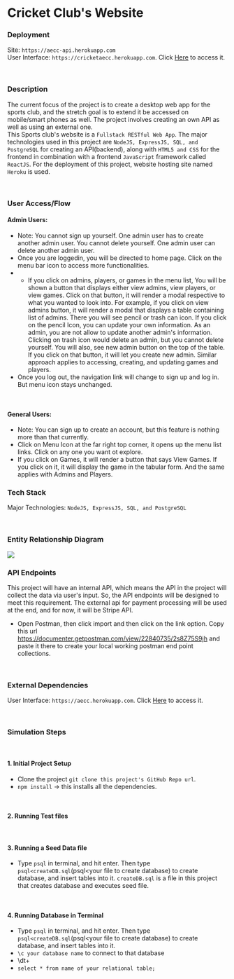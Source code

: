 # Cricket Club's Website

### Deployment
Site: ```https://aecc-api.herokuapp.com``` <br>
User Interface: ```https://cricketaecc.herokuapp.com```. Click [Here](https://cricketaecc.herokuapp.com) to access it.

<br>

### Description  
The current focus of the project is to create a desktop web app for the sports club, and the stretch goal is to extend it be accessed on mobile/smart phones as well. The project involves creating an own API as well as using an external one.<br> This Sports club's website is a ```Fullstack RESTful Web App```. The major technologies used in this project are ```NodeJS, ExpressJS, SQL, and PostgreSQL``` for creating an API(backend), along with ```HTML5 and CSS``` for the frontend in combination with a frontend ```JavaScript``` framework called ```ReactJS```. For the deployment of this project, website hosting site named ```Heroku``` is used. <br>

<br>

### User Access/Flow
#### Admin Users: 
- Note: You cannot sign up yourself. One admin user has to create another admin user. You cannot delete yourself. One admin user can delete another admin user.
- Once you are loggedin, you will be directed to home page. Click on the menu bar icon to access more functionalities. 
- - If you click on admins, players, or games in the menu list, You will be shown a button that displays either view admins, view players, or view games. Click on that button, it will render a modal respective to what you wanted to look into. For example, if you click on view admins button, it will render a modal that displays a table containing list of admins. There you will see pencil or trash can icon. If you click on the pencil Icon, you can update your own information. As an admin, you are not allow to update another admin's information. Clicking on trash icon would delete an admin, but you cannot delete yourself. You will also, see new admin button on the top of the table. If you click on that button, it will let you create new admin. Similar approach applies to accessing, creating, and updating games and players.
- Once you log out, the navigation link will change to sign up and log in. But menu icon stays unchanged.

<br>

#### General Users:
- Note: You can sign up to create an account, but this feature is nothing more than that currently.
- Click on Menu Icon at the far right top corner, it opens up the menu list links. Click on any one you want ot explore.
- If you click on Games, it will render a button that says View Games. If you click on it, it will display the game in the tabular form. And the same applies with Admins and Players.

### Tech Stack
Major Technologies: ```NodeJS, ExpressJS, SQL, and PostgreSQL```

<br>

### Entity Relationship Diagram
![](er-diagrams/sports-er-2.png)
<br>

### API Endpoints
This project will have an internal API, which means the API in the project will collect the data via user's input. So, the API endpoints will be designed to meet this requirement. The external api for payment processing will be used at the end, and for now, it will be Stripe API.

- Open Postman, then click import and then click on the link option. Copy this url https://documenter.getpostman.com/view/22840735/2s8Z75S9jh and paste it there to create your local working postman end point collections.


<br>

### External Dependencies
User Interface: ```https://aecc.herokuapp.com```. Click [Here](https://aecc.herokuapp.com) to access it.

<br>

### Simulation Steps

<br>

#### 1. Initial Project Setup
- Clone the project ```git clone this project's GitHub Repo url```.
- ```npm install``` -> this installs all the dependencies.

<br>

#### 2. Running Test files

<br>

#### 3. Running a Seed Data file
- Type ```psql``` in terminal, and hit enter. Then type ```psql<createDB.sql```(psql<your file to create database) to create database, and insert tables into it. 
```createDB.sql``` is a file in this project that creates database and executes seed file.

<br>

#### 4. Running Database in Terminal
- Type ```psql``` in terminal, and hit enter. Then type ```psql<createDB.sql```(psql<your file to create database) to create database, and insert tables into it.
- ```\c your database name``` to connect to that database
- \dt+
- ```select * from name of your relational table;```




